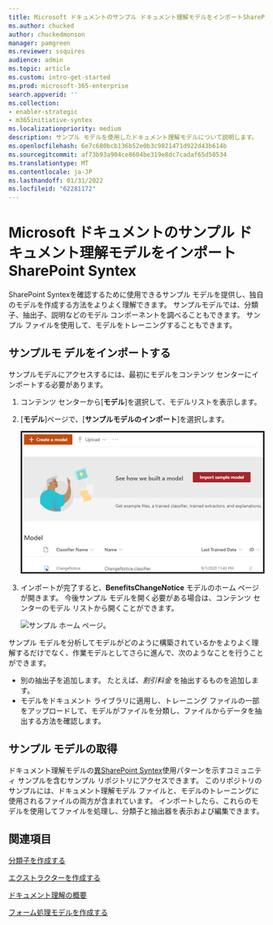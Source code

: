 ```yaml
---
title: Microsoft ドキュメントのサンプル ドキュメント理解モデルをインポートSharePoint Syntex
ms.author: chucked
author: chuckedmonson
manager: pamgreen
ms.reviewer: ssquires
audience: admin
ms.topic: article
ms.custom: intro-get-started
ms.prod: microsoft-365-enterprise
search.appverid: ''
ms.collection:
- enabler-strategic
- m365initiative-syntex
ms.localizationpriority: medium
description: サンプル モデルを使用したドキュメント理解モデルについて説明します。
ms.openlocfilehash: 6e7c680bcb136b52e0b3c9821471d922d43b614b
ms.sourcegitcommit: af73b93a904ce8604be319e8dc7cadaf65d50534
ms.translationtype: MT
ms.contentlocale: ja-JP
ms.lasthandoff: 01/31/2022
ms.locfileid: "62281172"
---
```

# <a name="import-a-sample-document-understanding-model-for-microsoft-sharepoint-syntex"></a>Microsoft ドキュメントのサンプル ドキュメント理解モデルをインポートSharePoint Syntex

SharePoint Syntexを確認するために使用できるサンプル モデルを提供し、独自のモデルを作成する方法をよりよく理解できます。 サンプルモデルでは、分類子、抽出子、説明などのモデル コンポーネントを調べることもできます。 サンプル ファイルを使用して、モデルをトレーニングすることもできます。

## <a name="import-the-sample-model"></a>サンプルモ デルをインポートする

サンプルモデルにアクセスするには、最初にモデルをコンテンツ センターにインポートする必要があります。

1. コンテンツ センターから[**モデル**]を選択して、モデルリストを表示します。</br>
2. [**モデル**]ページで、[**サンプルモデルのインポート**]を選択します。</br>

    ![サンプル モデルのインポート。](../media/content-understanding/import-sample-model.png) </br>

3. インポートが完了すると、**BenefitsChangeNotice** モデルのホーム ページが開きます。 今後サンプル モデルを開く必要がある場合は、コンテンツ センターのモデル リストから開くことができます。 </br>

     ![サンプル ホーム ページ。](../media/content-understanding/sample-home-page.png)</br>

サンプル モデルを分析してモデルがどのように構築されているかをよりよく理解するだけでなく、作業モデルとしてさらに進んで、次のようなことを行うことができます。

- 別の抽出子を追加します。 たとえば、*割引料金* を抽出するものを追加します。
- モデルをドキュメント ライブラリに適用し、トレーニング ファイルの一部をアップロードして、モデルがファイルを分類し、ファイルからデータを抽出する方法を確認します。

## <a name="get-sample-models"></a>サンプル モデルの取得

ドキュメント理解モデルの[異SharePoint Syntex](https://github.com/pnp/syntex-samples)使用パターンを示すコミュニティ サンプルを含むサンプル リポジトリにアクセスできます。 このリポジトリのサンプルには、ドキュメント理解モデル ファイルと、モデルのトレーニングに使用されるファイルの両方が含まれています。 インポートしたら、これらのモデルを使用してファイルを処理し、分類子と抽出器を表示および編集できます。

## <a name="see-also"></a>関連項目
[分類子を作成する](create-a-classifier.md)

[エクストラクターを作成する](create-an-extractor.md)

[ドキュメント理解の概要](document-understanding-overview.md)

[フォーム処理モデルを作成する](create-a-form-processing-model.md)  
